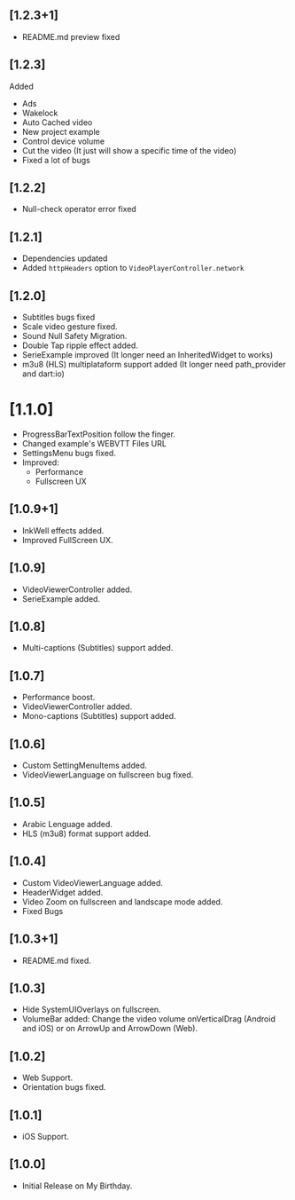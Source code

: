 ## [1.2.3+1]

- README.md preview fixed

## [1.2.3]

Added
- Ads  
- Wakelock 
- Auto Cached video
- New project example
- Control device volume
- Cut the video (It just will show a specific time of the video)
- Fixed a lot of bugs

## [1.2.2]

- Null-check operator error fixed

## [1.2.1]

- Dependencies updated
- Added `httpHeaders` option to `VideoPlayerController.network`

## [1.2.0]

- Subtitles bugs fixed
- Scale video gesture fixed.
- Sound Null Safety Migration.
- Double Tap ripple effect added.
- SerieExample improved (It longer need an InheritedWidget to works)
- m3u8 (HLS) multiplataform support added (It longer need path_provider and dart:io)


# [1.1.0]

- ProgressBarTextPosition follow the finger.
- Changed example's WEBVTT Files URL
- SettingsMenu bugs fixed.
- Improved:
    - Performance
    - Fullscreen UX


## [1.0.9+1]

- InkWell effects added.
- Improved FullScreen UX.

## [1.0.9]

- VideoViewerController added.
- SerieExample added.

## [1.0.8]

- Multi-captions (Subtitles) support added.

## [1.0.7]

- Performance boost.
- VideoViewerController added.
- Mono-captions (Subtitles) support added.

## [1.0.6]

- Custom SettingMenuItems added.
- VideoViewerLanguage on fullscreen bug fixed.

## [1.0.5]

- Arabic Lenguage added.
- HLS (m3u8) format support added.

## [1.0.4]

- Custom VideoViewerLanguage added.
- HeaderWidget added.
- Video Zoom on fullscreen and landscape mode added.
- Fixed Bugs

## [1.0.3+1]

- README.md fixed.

## [1.0.3]

- Hide SystemUIOverlays on fullscreen.
- VolumeBar added: Change the video volume onVerticalDrag (Android and iOS) or on ArrowUp and ArrowDown (Web).

## [1.0.2]

- Web Support.
- Orientation bugs fixed.

## [1.0.1]

- iOS Support.

## [1.0.0]

- Initial Release on My Birthday.
